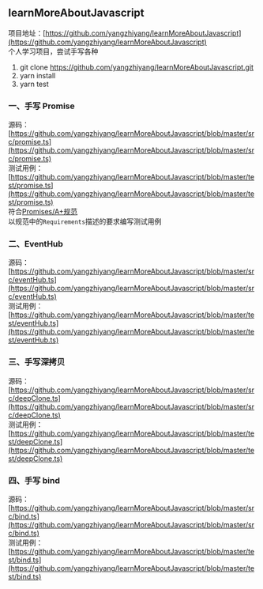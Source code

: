 ## learnMoreAboutJavascript

项目地址：[https://github.com/yangzhiyang/learnMoreAboutJavascript](https://github.com/yangzhiyang/learnMoreAboutJavascript)  
个人学习项目，尝试手写各种

1. git clone https://github.com/yangzhiyang/learnMoreAboutJavascript.git
2. yarn install
3. yarn test

### 一、手写 Promise

源码：[https://github.com/yangzhiyang/learnMoreAboutJavascript/blob/master/src/promise.ts](https://github.com/yangzhiyang/learnMoreAboutJavascript/blob/master/src/promise.ts)  
测试用例：[https://github.com/yangzhiyang/learnMoreAboutJavascript/blob/master/test/promise.ts](https://github.com/yangzhiyang/learnMoreAboutJavascript/blob/master/test/promise.ts)  
符合[Promises/A+规范](https://promisesaplus.com/)  
以规范中的`Requirements`描述的要求编写测试用例

### 二、EventHub

源码：[https://github.com/yangzhiyang/learnMoreAboutJavascript/blob/master/src/eventHub.ts](https://github.com/yangzhiyang/learnMoreAboutJavascript/blob/master/src/eventHub.ts)  
测试用例：[https://github.com/yangzhiyang/learnMoreAboutJavascript/blob/master/test/eventHub.ts](https://github.com/yangzhiyang/learnMoreAboutJavascript/blob/master/test/eventHub.ts)

### 三、手写深拷贝

源码：[https://github.com/yangzhiyang/learnMoreAboutJavascript/blob/master/src/deepClone.ts](https://github.com/yangzhiyang/learnMoreAboutJavascript/blob/master/src/deepClone.ts)  
测试用例：[https://github.com/yangzhiyang/learnMoreAboutJavascript/blob/master/test/deepClone.ts](https://github.com/yangzhiyang/learnMoreAboutJavascript/blob/master/test/deepClone.ts)

### 四、手写 bind

源码：[https://github.com/yangzhiyang/learnMoreAboutJavascript/blob/master/src/bind.ts](https://github.com/yangzhiyang/learnMoreAboutJavascript/blob/master/src/bind.ts)  
测试用例：[https://github.com/yangzhiyang/learnMoreAboutJavascript/blob/master/test/bind.ts](https://github.com/yangzhiyang/learnMoreAboutJavascript/blob/master/test/bind.ts)

